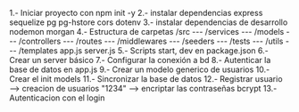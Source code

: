 1.- Iniciar proyecto con npm init -y
2.- instalar dependencias express sequelize pg pg-hstore cors dotenv
3.- instalar dependencias de desarrollo nodemon morgan
4.- Estructura de carpetas
/src
--- /services
--- /models
--- /controllers
--- /routes
--- /middlewares
--- /seeders
--- /tests
--- /utils
--- /templates
app.js
server.js
5.- Scripts start, dev en package.json
6.- Crear un server básico
7.- Configurar la conexión a bd
8.- Autenticar la base de datos en app.js
9.- Crear un modelo generico de usuarios
10.- Crear el init models
11.- Sincronizar la base de datos
12.- Registrar usuario ——> creacion de usuarios
    "1234" ——> encriptar las contraseñas
    bcrypt
13.- Autenticacion con el login